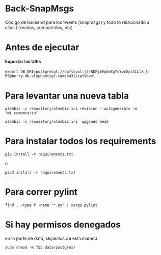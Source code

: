 # Back-SnapMsgs
Código de backend para los tweets (snapmsgs) y todo lo relacionado a ellos (likearlos, compartirlos, etc)

# Antes de ejecutar

#### Exportar las URIs

`export DB_URI=postgresql://cwfvbvxl:jtsNDRjbVqGeBgYcYvxGps3LLlX_t-P5@berry.db.elephantsql.com:5432/cwfvbvxl`


# Para levantar una nueva tabla

```
alembic -c repository/alembic.ini revision --autogenerate -m "mi_comentario"
```

```
alembic -c repository/alembic.ini  upgrade head
```


# Para instalar todos los requirements
```
pip install -r requirements.txt
```

ó

```
pip3 install -r requirements.txt
```

# Para correr pylint
```
find . -type f -name "*.py" | xargs pylint
```

# Si hay permisos denegados
en la parte de data, skipealos de esta manera:
```
sudo chmod -R 755 data/postgres/
```